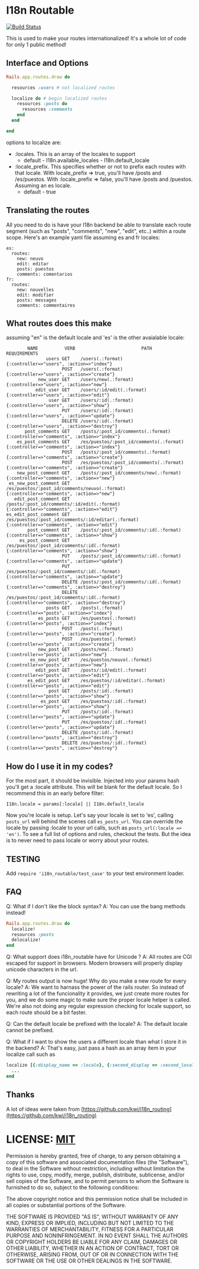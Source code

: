 # I18n Routable #

[![Build Status](https://secure.travis-ci.org/change/i18n_routable.png?branch=master)](http://travis-ci.org/change/i18n_routable)


This is used to make your routes internationalized! It's a whole lot of code for only 1 public method!

## Interface and Options ##

```ruby
Rails.app.routes.draw do

  resources :users # not localized routes

  localize do # begin localized routes
    resources :posts do
      resources :comments
    end
  end

end
```

options to localize are:

  * :locales. This is an array of the locales to support
    * default - I18n.available_locales - I18n.default_locale
  * :locale_prefix. This specifies whether or not to prefix each routes with that locale. With locale_prefix => true, you'll have /posts and /es/puestos. With :locale_prefix => false, you'll have /posts and /puestos. Assuming an es locale.
    * default - true

## Translating the routes ##

All you need to do is have your I18n backend be able to translate each route segment (such as "posts", "comments", "new", "edit", etc..) within a route scope.
Here's an example yaml file assuming es and fr locales:

    es:
      routes:
        new: neuvo
        edit: editar
        posts: puestos
        comments: comentarios
    fr:
      routes:
        new: nouvelles
        edit: modifier
        posts: messages
        comments: commentaires


## What routes does this make ##

assuming "en" is the default locale and 'es' is the other avaialable locale:

            NAME          VERB                         PATH                                        REQUIREMENTS
                   users GET    /users(.:format)                                   {:controller=>"users", :action=>"index"}
                         POST   /users(.:format)                                   {:controller=>"users", :action=>"create"}
                new_user GET    /users/new(.:format)                               {:controller=>"users", :action=>"new"}
               edit_user GET    /users/:id/edit(.:format)                          {:controller=>"users", :action=>"edit"}
                    user GET    /users/:id(.:format)                               {:controller=>"users", :action=>"show"}
                         PUT    /users/:id(.:format)                               {:controller=>"users", :action=>"update"}
                         DELETE /users/:id(.:format)                               {:controller=>"users", :action=>"destroy"}
           post_comments GET    /posts/:post_id/comments(.:format)                 {:controller=>"comments", :action=>"index"}
        es_post_comments GET    /es/puestos/:post_id/comments(.:format)            {:controller=>"comments", :action=>"index"}
                         POST   /posts/:post_id/comments(.:format)                 {:controller=>"comments", :action=>"create"}
                         POST   /es/puestos/:post_id/comments(.:format)            {:controller=>"comments", :action=>"create"}
        new_post_comment GET    /posts/:post_id/comments/new(.:format)             {:controller=>"comments", :action=>"new"}
     es_new_post_comment GET    /es/puestos/:post_id/comments/neuvo(.:format)      {:controller=>"comments", :action=>"new"}
       edit_post_comment GET    /posts/:post_id/comments/:id/edit(.:format)        {:controller=>"comments", :action=>"edit"}
    es_edit_post_comment GET    /es/puestos/:post_id/comments/:id/editar(.:format) {:controller=>"comments", :action=>"edit"}
            post_comment GET    /posts/:post_id/comments/:id(.:format)             {:controller=>"comments", :action=>"show"}
         es_post_comment GET    /es/puestos/:post_id/comments/:id(.:format)        {:controller=>"comments", :action=>"show"}
                         PUT    /posts/:post_id/comments/:id(.:format)             {:controller=>"comments", :action=>"update"}
                         PUT    /es/puestos/:post_id/comments/:id(.:format)        {:controller=>"comments", :action=>"update"}
                         DELETE /posts/:post_id/comments/:id(.:format)             {:controller=>"comments", :action=>"destroy"}
                         DELETE /es/puestos/:post_id/comments/:id(.:format)        {:controller=>"comments", :action=>"destroy"}
                   posts GET    /posts(.:format)                                   {:controller=>"posts", :action=>"index"}
                es_posts GET    /es/puestos(.:format)                              {:controller=>"posts", :action=>"index"}
                         POST   /posts(.:format)                                   {:controller=>"posts", :action=>"create"}
                         POST   /es/puestos(.:format)                              {:controller=>"posts", :action=>"create"}
                new_post GET    /posts/new(.:format)                               {:controller=>"posts", :action=>"new"}
             es_new_post GET    /es/puestos/neuvo(.:format)                        {:controller=>"posts", :action=>"new"}
               edit_post GET    /posts/:id/edit(.:format)                          {:controller=>"posts", :action=>"edit"}
            es_edit_post GET    /es/puestos/:id/editar(.:format)                   {:controller=>"posts", :action=>"edit"}
                    post GET    /posts/:id(.:format)                               {:controller=>"posts", :action=>"show"}
                 es_post GET    /es/puestos/:id(.:format)                          {:controller=>"posts", :action=>"show"}
                         PUT    /posts/:id(.:format)                               {:controller=>"posts", :action=>"update"}
                         PUT    /es/puestos/:id(.:format)                          {:controller=>"posts", :action=>"update"}
                         DELETE /posts/:id(.:format)                               {:controller=>"posts", :action=>"destroy"}
                         DELETE /es/puestos/:id(.:format)                          {:controller=>"posts", :action=>"destroy"}

## How do I use it in my codes? ##

For the most part, it should be invisible. Injected into your params hash you'll get a :locale attribute. This will be blank for the default locale. So I recommend this in an early before filter:

    I18n.locale = params[:locale] || I18n.default_locale

Now you're locale is setup. Let's say your locale is set to 'es', calling `posts_url` will behind the scenes call `es_posts_url`. You can override the locale by passing :locale to your url calls, such as `posts_url(:locale => 'en')`. To see a full list of options and rules, checkout the tests. But the idea is to never need to pass locale or worry about your routes.

## TESTING ##

Add `require 'i18n_routable/test_case'` to your test environment loader.

## FAQ ##

Q: What if I don't like the block syntax?
A: You can use the bang methods instead!

```ruby
Rails.app.routes.draw do
  localize!
  resources :posts
  delocalize!
end
```

Q: What support does i18n_routable have for Unicode ?
A: All routes are CGI escaped for support in browsers. Modern browsers will properly display unicode characters in the url.

Q: My routes output is now huge! Why do you make a new route for every locale?
A: We want to harnass the power of the rails router. So instead of rewriting a lot of the funcionality it provides, we just create more routes for you, and we do some magic to make sure the proper locale helper is called. We're also not doing any regular expression checking for locale support, so each route should be a bit faster.

Q: Can the default locale be prefixed with the locale?
A: The default locale cannot be prefixed.

Q: What if I want to show the users a different locale than what I store it in the backend?
A: That's easy, just pass a hash as an array item in your localize call such as

```ruby
localize [{:display_name => :locale}, {:second_display => :second_locale}, :locale3, :locale4] do
  ...
end
```

## Thanks ##

A lot of ideas were taken from [https://github.com/kwi/i18n_routing](https://github.com/kwi/i18n_routing)

# LICENSE: [MIT](http://www.opensource.org/licenses/mit-license.php) #

Permission is hereby granted, free of charge, to any person obtaining a copy of this software and associated documentation files (the "Software"), to deal in the Software without restriction, including without limitation the rights to use, copy, modify, merge, publish, distribute, sublicense, and/or sell copies of the Software, and to permit persons to whom the Software is furnished to do so, subject to the following conditions:

The above copyright notice and this permission notice shall be included in all copies or substantial portions of the Software.

THE SOFTWARE IS PROVIDED "AS IS", WITHOUT WARRANTY OF ANY KIND, EXPRESS OR IMPLIED, INCLUDING BUT NOT LIMITED TO THE WARRANTIES OF MERCHANTABILITY, FITNESS FOR A PARTICULAR PURPOSE AND NONINFRINGEMENT. IN NO EVENT SHALL THE AUTHORS OR COPYRIGHT HOLDERS BE LIABLE FOR ANY CLAIM, DAMAGES OR OTHER LIABILITY, WHETHER IN AN ACTION OF CONTRACT, TORT OR OTHERWISE, ARISING FROM, OUT OF OR IN CONNECTION WITH THE SOFTWARE OR THE USE OR OTHER DEALINGS IN THE SOFTWARE.
